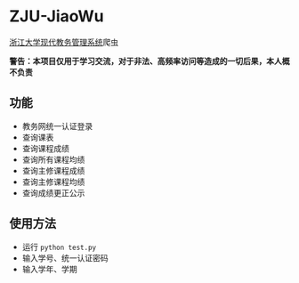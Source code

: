 # ZJU-JiaoWu

[浙江大学现代教务管理系统](http://jwbinfosys.zju.edu.cn/)爬虫

**警告：本项目仅用于学习交流，对于非法、高频率访问等造成的一切后果，本人概不负责**

## 功能

+ 教务网统一认证登录
+ 查询课表
+ 查询课程成绩
+ 查询所有课程均绩
+ 查询主修课程成绩
+ 查询主修课程均绩
+ 查询成绩更正公示

## 使用方法

+ 运行 ``python test.py``
+ 输入学号、统一认证密码
+ 输入学年、学期